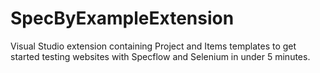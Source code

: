# SpecByExampleExtension
Visual Studio extension containing Project and Items templates to get started testing websites with Specflow and Selenium in under 5 minutes.
